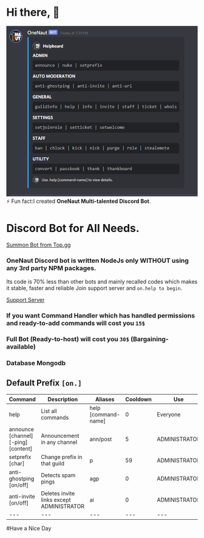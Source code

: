 # Hi there, 👋

<!--


Here are some ideas to get you started:

- 🔭 I’m currently working on ...
- 🌱 I’m currently learning ...
- 👯 I’m looking to collaborate on ...
- 🤔 I’m looking for help with ...
- 💬 Ask me about ...
- 📫 How to reach me: ...
- 😄 Pronouns: ...
-  ...
-->

![Bot](https://raw.githubusercontent.com/onenaut/OneNaut/main/1.png)
⚡ Fun fact:I created **OneNaut Multi-talented Discord Bot**.

# Discord Bot for All Needs. 
[Summon Bot from Top.gg](https://top.gg/bot/783594136741609533)

### OneNaut Discord bot is written NodeJs only **WITHOUT** using any 3rd party NPM packages.
Its code is 70% less than other bots and mainly recalled codes which makes it stable, faster and reliable
Join support server and `on.help to begin`.

[Support Server](https://discord.gg/FDA7afBd6w) 

### If you want Command Handler which has handled permissions and ready-to-add commands will cost you `15$`
### Full Bot (Ready-to-host) will cost you `30$` (Bargaining-available) 
### Database Mongodb
## Default Prefix `[on.]`

| Command | Description | Aliases | Cooldown | Use |
| --- | --- | --- | --- | --- | 
| help | List all commands | help [command-name] | 0 | Everyone |
| announce [channel] [-ping] [content] | Announcement in any channel | ann/post  | 5 | ADMINISTRATOR |
| setprefix [char] | Change prefix in that guild  | p | 59 | ADMINISTRATOR |
| anti-ghostping [on/off] | Detects spam pings | agp | 0 | ADMINISTRATOR |
| anti-invite [on/off] | Deletes invite links except ADMINISTRATOR  | ai | 0 | ADMINISTRATOR |
| --- | --- | --- | --- | --- | 
#Have a Nice Day
